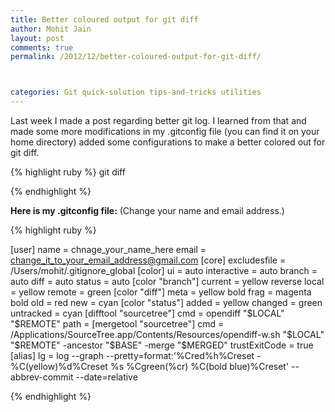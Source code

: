 ```yaml
---
title: Better coloured output for git diff
author: Mohit Jain
layout: post
comments: true
permalink: /2012/12/better-coloured-output-for-git-diff/



categories: Git quick-solution tips-and-tricks utilities
---
```


Last week I made a post regarding better git log. I learned from that and made some more modifications in my .gitconfig file (you can find it on your home directory) added some configurations to make a better colored out for git diff.

{% highlight ruby %}
git diff

{% endhighlight %}

**Here is my .gitconfig file:** (Change your name and email address.)

{% highlight ruby %}

[user]
	name = chnage_your_name_here
	email = change_it_to_your_email_address@gmail.com
[core]
	excludesfile = /Users/mohit/.gitignore_global
[color]
	ui = auto
	interactive = auto
 	branch = auto
 	diff = auto
 	status = auto
[color "branch"]
 	current = yellow reverse
 	local = yellow
 	remote = green
[color "diff"]
 	meta = yellow bold
 	frag = magenta bold
 	old = red
 	new = cyan
[color "status"]
	added = yellow
 	changed = green
 	untracked = cyan
[difftool "sourcetree"]
	cmd = opendiff "$LOCAL" "$REMOTE"
	path =
[mergetool "sourcetree"]
	cmd = /Applications/SourceTree.app/Contents/Resources/opendiff-w.sh "$LOCAL" "$REMOTE" -ancestor "$BASE" -merge "$MERGED"
	trustExitCode = true
[alias]
	lg = log --graph --pretty=format:'%Cred%h%Creset -%C(yellow)%d%Creset %s %Cgreen(%cr) %C(bold blue)%Creset' --abbrev-commit --date=relative

{% endhighlight %}
